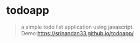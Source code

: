 # todoapp
>a simple todo list application using javascript.
>Demo:https://srinandan33.github.io/todoapp/
